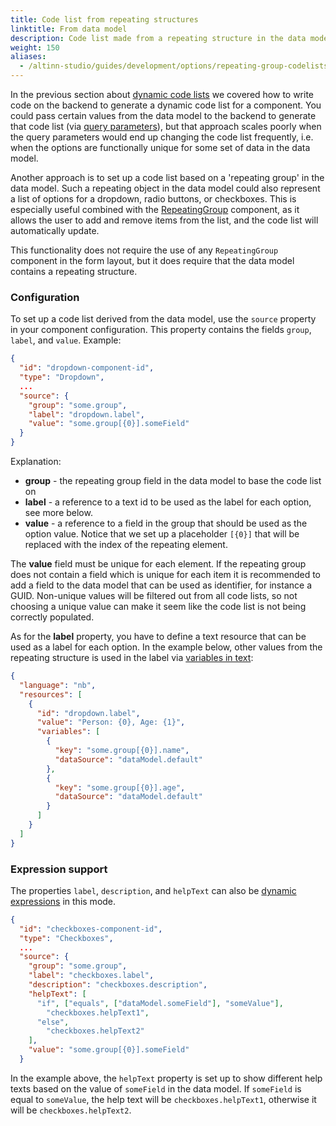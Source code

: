 ```yaml
---
title: Code list from repeating structures
linktitle: From data model
description: Code list made from a repeating structure in the data model
weight: 150
aliases:
  - /altinn-studio/guides/development/options/repeating-group-codelists
---
```


In the previous section about [dynamic code lists](../dynamic) we covered how to write code on the backend to generate a dynamic code list for a component. You could pass certain values from the data model to the backend to generate that code list (via [query parameters](../dynamic#query-parameters)), but that approach scales poorly when the query parameters would end up changing the code list frequently, i.e. when the options are functionally unique for some set of data in the data model.

Another approach is to set up a code list based on a 'repeating group' in the data model. Such a repeating object in the data model could also represent a list of options for a dropdown, radio buttons, or checkboxes. This is especially useful combined with the [RepeatingGroup](../../../../../reference/ux/fields/grouping/repeating) component, as it allows the user to add and remove items from the list, and the code list will automatically update.

This functionality does not require the use of any `RepeatingGroup` component in the form layout, but it does require that the data model contains a repeating structure.

### Configuration

To set up a code list derived from the data model, use the `source` property in your component configuration.
This property contains the fields `group`, `label`, and `value`. Example:

```json {hl_lines=["5-9"]}
{
  "id": "dropdown-component-id",
  "type": "Dropdown",
  ...
  "source": {
    "group": "some.group",
    "label": "dropdown.label",
    "value": "some.group[{0}].someField"
  }
}
```

Explanation:

- **group** - the repeating group field in the data model to base the code list on
- **label** - a reference to a text id to be used as the label for each option, see more below.
- **value** - a reference to a field in the group that should be used as the option value. Notice that we set up a placeholder `[{0}]` that will be replaced with the index of the repeating element.

The **value** field must be unique for each element. If the repeating group does not contain a field which is unique for each item it is recommended to add a field to the data model that can be used as identifier, for instance a GUID. Non-unique values will be filtered out from all code lists, so not choosing a unique value can make it seem like the code list is not being correctly populated.

As for the **label** property, you have to define a text resource that can be used as a label for each option.
In the example below, other values from the repeating structure is used in the label via [variables in text](/altinn-studio/reference/ux/texts):

```json
{
  "language": "nb",
  "resources": [
    {
      "id": "dropdown.label",
      "value": "Person: {0}, Age: {1}",
      "variables": [
        {
          "key": "some.group[{0}].name",
          "dataSource": "dataModel.default"
        },
        {
          "key": "some.group[{0}].age",
          "dataSource": "dataModel.default"
        }
      ]
    }
  ]
}
```

### Expression support

The properties `label`, `description`, and `helpText` can also be [dynamic expressions](../../../dynamics) in this mode.

```json {hl_lines=["9-14"]}
{
  "id": "checkboxes-component-id",
  "type": "Checkboxes",
  ...
  "source": {
    "group": "some.group",
    "label": "checkboxes.label",
    "description": "checkboxes.description",
    "helpText": [
      "if", ["equals", ["dataModel.someField"], "someValue"],
        "checkboxes.helpText1",
      "else",
        "checkboxes.helpText2"
    ],
    "value": "some.group[{0}].someField"
  }
```

In the example above, the `helpText` property is set up to show different help texts based on the value
of `someField` in the data model. If `someField` is equal to `someValue`, the help text will
be `checkboxes.helpText1`, otherwise it will be `checkboxes.helpText2`.